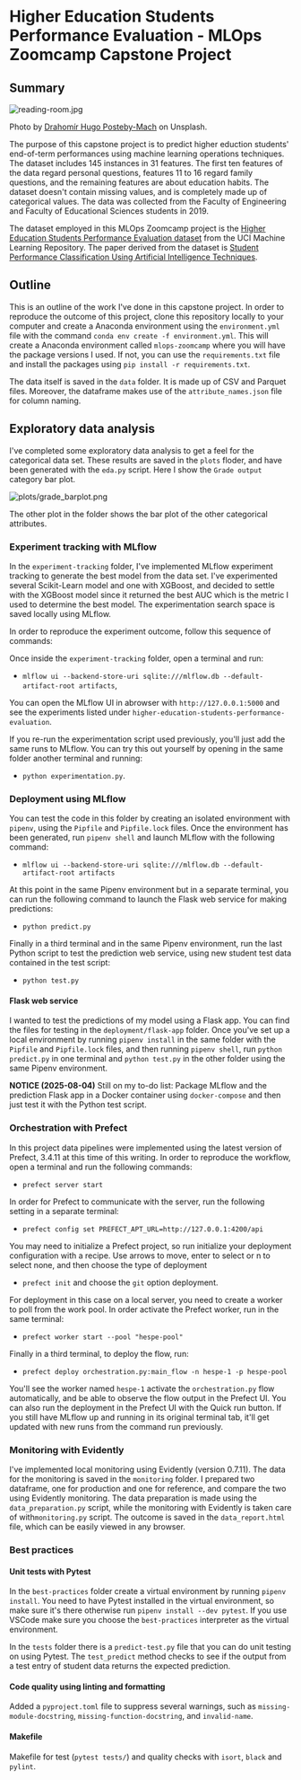 # Higher Education Students Performance Evaluation - MLOps Zoomcamp Capstone Project

## Summary

![](reading-room.jpg "reading-room.jpg")

Photo by [Drahomír Hugo Posteby-Mach](https://unsplash.com/photos/three-round-white-wooden-tables-n4y3eiQSIoc "https://unsplash.com/photos/three-round-white-wooden-tables-n4y3eiQSIoc") on Unsplash.

The purpose of this capstone project is to predict higher eduction students' end-of-term performances using machine learning operations techniques. The dataset includes 145 instances in 31 features. The first ten features of the data regard personal questions, features 11 to 16 regard family questions, and the remaining features are about education habits. The dataset doesn't contain missing values, and is completely made up of categorical values. The data was collected from the Faculty of Engineering and Faculty of Educational Sciences students in 2019. 

The dataset employed in this MLOps Zoomcamp project is the [Higher Education Students Performance Evaluation dataset](https://archive.ics.uci.edu/dataset/856/higher+education+students+performance+evaluation "https://archive.ics.uci.edu/dataset/856/higher+education+students+performance+evaluation") from the UCI Machine Learning Repository. The paper derived from the dataset is [Student Performance Classification Using Artificial Intelligence Techniques](https://www.semanticscholar.org/paper/d2540a82aea0f5acef91c8b4f92295ff8f312404 "https://www.semanticscholar.org/paper/d2540a82aea0f5acef91c8b4f92295ff8f312404").

## Outline

This is an outline of the work I've done in this capstone project. In order to reproduce the outcome of this project, clone this repository locally to your computer and create a Anaconda environment using the `environment.yml` file with the command `conda env create -f environment.yml`. This will create a Anaconda environment called `mlops-zoomcamp` where you will have the package versions I used. If not, you can use the `requirements.txt` file and install the packages using `pip install -r requirements.txt`.

The data itself is saved in the `data` folder. It is made up of CSV and Parquet files. Moreover, the dataframe makes use of the `attribute_names.json` file for column naming.

## Exploratory data analysis

I've completed some exploratory data analysis to get a feel for the categorical data set. These results are saved in the `plots` floder, and have been generated with the `eda.py` script. Here I show the `Grade output` category bar plot.

![](plots/grade_barplot.png "plots/grade_barplot.png")

The other plot in the folder shows the bar plot of the other categorical attributes.

### Experiment tracking with MLflow

In the `experiment-tracking` folder, I've implemented MLflow experiment tracking to generate the best model from the data set. I've experimented several Scikit-Learn model and one with XGBoost, and decided to settle with the XGBoost model since it returned the best AUC which is the metric I used to determine the best model. The experimentation search space is saved locally using MLflow.

In order to reproduce the experiment outcome, follow this sequence of commands:

Once inside the `experiment-tracking` folder, open a terminal and run:
* `mlflow ui --backend-store-uri sqlite:///mlflow.db --default-artifact-root artifacts`,

You can open the MLflow UI in abrowser with `http://127.0.0.1:5000` and see the experiments listed under `higher-education-students-performance-evaluation`.

If you re-run the experimentation script used previously, you'll just add the same runs to MLflow. You can try this out yourself by opening in the same folder another terminal and running:
* `python experimentation.py`.

### Deployment using MLflow

You can test the code in this folder by creating an isolated environment with `pipenv`, using the `Pipfile` and `Pipfile.lock` files. Once the environment has been generated, run `pipenv shell` and launch MLflow with the following command:
* `mlflow ui --backend-store-uri sqlite:///mlflow.db --default-artifact-root artifacts`

At this point in the same Pipenv environment but in a separate terminal, you can run the following command to launch the Flask web service for making predictions:
* `python predict.py`

Finally in a third terminal and in the same Pipenv environment, run the last Python script to test the prediction web service, using new student test data contained in the test script:
* `python test.py`

#### Flask web service

I wanted to test the predictions of my model using a Flask app. You can find the files for testing in the `deployment/flask-app` folder. Once you've set up a local environment by running `pipenv install` in the same folder with the `Pipfile` and `Pipfile.lock` files, and then running `pipenv shell`, run `python predict.py` in one terminal and `python test.py` in the other folder using the same Pipenv environment.

**NOTICE (2025-08-04)** Still on my to-do list: Package MLflow and the prediction Flask app in a Docker container using `docker-compose` and then just test it with the Python test script.

### Orchestration with Prefect

In this project data pipelines were implemented using the latest version of Prefect, 3.4.11 at this time of this writing. In order to reproduce the workflow, open a terminal and run the following commands:
* `prefect server start`

In order for Prefect to communicate with the server, run the following setting in a separate terminal:
* `prefect config set PREFECT_APT_URL=http://127.0.0.1:4200/api`

You may need to initialize a Prefect project, so run 
initialize your deployment configuration with a recipe. Use arrows to move, enter to select or n to select none, and then choose the type of deployment
* `prefect init`
and choose the `git` option deployment.

For deployment in this case on a local server, you need to create a worker to poll from the work pool. In order activate the Prefect worker, run in the same terminal:
* `prefect worker start --pool "hespe-pool"`

Finally in a third terminal, to deploy the flow, run:
* `prefect deploy orchestration.py:main_flow -n hespe-1 -p hespe-pool`

 You'll see the worker named `hespe-1` activate the `orchestration.py` flow automatically, and be able to observe the flow output in the Prefect UI. You can also run the deployment in the Prefect UI with the Quick run button. If you still have MLflow up and running in its original terminal tab, it'll get updated with new runs from the command run previously.


### Monitoring with Evidently

I've implemented local monitoring using Evidently (version 0.7.11). The data for the monitoring is saved in the `monitoring` folder. I prepared two dataframe, one for production and one for reference, and compare the two using Evidently monitoring. The data preparation is made using the `data_preparation.py` script, while the monitoring with Evidently is taken care of with`monitoring.py` script. The outcome is saved in the `data_report.html` file, which can be easily viewed in any browser.

### Best practices

#### Unit tests with Pytest

In the `best-practices` folder create a virtual environment by running `pipenv install`. You need to have Pytest installed in the virtual environment, so make sure it's there otherwise run `pipenv install --dev pytest`. If you use VSCode make sure you choose the `best-practices` interpreter as the virtual environment.

In the `tests` folder there is a `predict-test.py` file that you can do unit testing on using Pytest. The `test_predict` method checks to see if the output from a test entry of student data returns the expected prediction.

#### Code quality using linting and formatting

Added a `pyproject.toml` file to suppress several warnings, such as `missing-module-docstring`, `missing-function-docstring`, and `invalid-name`.

#### Makefile

Makefile for test (`pytest tests/`) and quality checks with `isort`, `black` and `pylint`.
